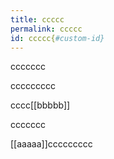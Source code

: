 ```yaml
---
title: ccccc
permalink: ccccc
id: ccccc{#custom-id}
---
```


ccccccc

ccccccccc

cccc[[bbbbb]]

ccccccc

[[aaaaa]]ccccccccc
